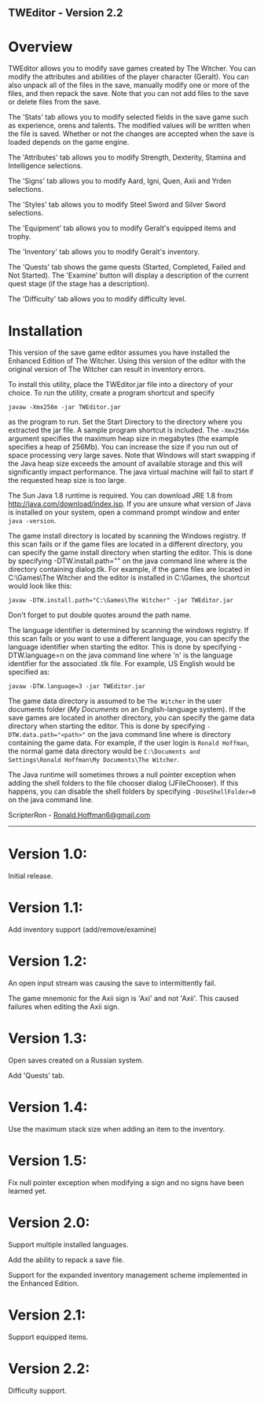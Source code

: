 TWEditor - Version 2.2
----------------------

Overview
========

TWEditor allows you to modify save games created by The Witcher.  You can modify the attributes and abilities of the player character (Geralt). You can also unpack all of the files in the save, manually modify one or more of the files, and then repack the save.  Note that you can not add files to the save or delete files from the save.

The 'Stats' tab allows you to modify selected fields in the save game such as experience, orens and talents.  The modified values will be written when the file is saved.  Whether or not the changes are accepted when the save is loaded depends on the game engine.

The 'Attributes' tab allows you to modify Strength, Dexterity, Stamina and Intelligence selections.

The 'Signs' tab allows you to modify Aard, Igni, Quen, Axii and Yrden selections.

The 'Styles' tab allows you to modify Steel Sword and Silver Sword selections.

The 'Equipment' tab allows you to modify Geralt's equipped items and trophy.

The 'Inventory' tab allows you to modify Geralt's inventory.

The 'Quests' tab shows the game quests (Started, Completed, Failed and Not Started).  The 'Examine' button will display a description of the current quest stage (if the stage has a description).

The 'Difficulty' tab allows you to modify difficulty level.


Installation
============

This version of the save game editor assumes you have installed the Enhanced Edition of The Witcher.  Using this version of the editor with the original version of The Witcher can result in inventory errors.

To install this utility, place the TWEditor.jar file into a directory of your choice.  To run the utility, create a program shortcut and specify 

  `javaw -Xmx256m -jar TWEditor.jar`

as the program to run.  Set the Start Directory to the directory where you extracted the jar file.  A sample program shortcut is included.  The `-Xmx256m` argument specifies the maximum heap size in megabytes (the example specifies a heap of 256Mb).  You can increase the size if you run out of space processing very large saves.  Note that Windows will start swapping if the Java heap size exceeds the amount of available storage and this will significantly impact performance.  The java virtual machine will fail to start if the requested heap size is too large.

The Sun Java 1.8 runtime is required.  You can download JRE 1.8 from http://java.com/download/index.jsp.  If you are unsure what version of Java is installed on your system, open a command prompt window and enter `java -version`.

The game install directory is located by scanning the Windows registry.  If this scan fails or if the game files are located in a different directory, you can specify the game install directory when starting the editor.  This is done by specifying -DTW.install.path="<path>" on the java command line where <path> is the directory containing dialog.tlk.  For example, if the game files are located in C:\Games\The Witcher and the editor is installed in C:\Games, the shortcut would look like this:

  `javaw -DTW.install.path="C:\Games\The Witcher" -jar TWEditor.jar`

Don't forget to put double quotes around the path name.

The language identifier is determined by scanning the windows registry.  If this scan fails or you want to use a different language, you can specify the language identifier when starting the editor.  This is done by specifying -DTW.language=n on the java command line where 'n' is the language identifier for the associated .tlk file.  For example, US English would be specified as:

  `javaw -DTW.language=3 -jar TWEditor.jar`

The game data directory is assumed to be `The Witcher` in the user documents folder (*My Documents* on an English-language system).  If the save games are located in another directory, you can specify the game data directory when starting the editor.  This is done by specifying `-DTW.data.path="<path>"` on the java command line where <path> is directory containing the game data.  For example, if the user login is `Ronald Hoffman`, the normal game data directory would be `C:\Documents and Settings\Ronald Hoffman\My Documents\The Witcher`.

The Java runtime will sometimes throws a null pointer exception when adding the shell folders to the file chooser dialog (JFileChooser).  If this happens, you can disable the shell folders by specifying `-DUseShellFolder=0` on the java command line.

ScripterRon - Ronald.Hoffman6@gmail.com

--------------------------------------------------

Version 1.0:
============
Initial release.


Version 1.1:
============
Add inventory support (add/remove/examine)


Version 1.2:
============
An open input stream was causing the save to intermittently fail.

The game mnemonic for the Axii sign is 'Axi' and not 'Axii'.  This caused failures when editing the Axii sign.


Version 1.3:
============
Open saves created on a Russian system.

Add 'Quests' tab.


Version 1.4:
============
Use the maximum stack size when adding an item to the inventory.


Version 1.5:
============
Fix null pointer exception when modifying a sign and no signs have been learned yet.


Version 2.0:
============
Support multiple installed languages.

Add the ability to repack a save file.

Support for the expanded inventory management scheme implemented in the Enhanced Edition.


Version 2.1:
============
Support equipped items.

Version 2.2:
============
Difficulty support.

